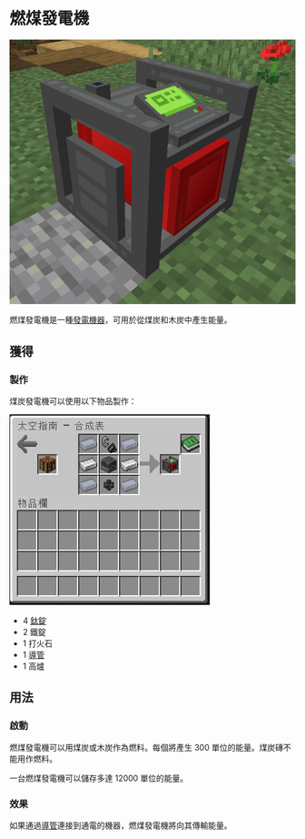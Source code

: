# 燃煤發電機

![](<../.gitbook/assets/image (224).png>)

燃煤發電機是一種[發電機器](../space/energy-systems.md)，可用於從煤炭和木炭中產生能量。

## 獲得

### 製作

煤炭發電機可以使用以下物品製作：

![](<../.gitbook/assets/image (215).png>)

* 4 [鈦錠](titanium-ingot.md)
* 2 鐵錠
* 1 打火石
* 1 [導管](Conduit.md)
* 1 高爐

## 用法

### 啟動

燃煤發電機可以用煤炭或木炭作為燃料。每個將產生 300 單位的能量。煤炭磚不能用作燃料。

一台燃煤發電機可以儲存多達 12000 單位的能量。

### 效果

如果通過[導管](Conduit.md)連接到通電的機器，燃煤發電機將向其傳輸能量。
